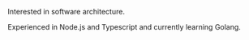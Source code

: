 Interested in software architecture.

Experienced in Node.js and Typescript and currently learning Golang.
